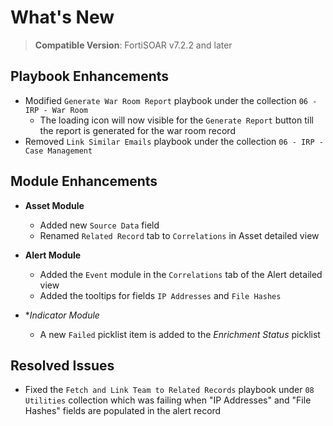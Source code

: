# What's New

>**Compatible Version**: FortiSOAR v7.2.2 and later

## Playbook Enhancements

- Modified `Generate War Room Report` playbook under the collection `06 - IRP - War Room`
    - The loading icon will now visible for the `Generate Report` button till the report is generated for the war room record
- Removed `Link Similar Emails` playbook under the collection `06 - IRP - Case Management` 

## Module Enhancements

- **Asset Module**
    - Added new `Source Data` field
    - Renamed `Related Record` tab to `Correlations` in Asset detailed view

- **Alert Module**
    - Added the `Event` module in the `Correlations` tab of the Alert detailed view
    - Added the tooltips for fields `IP Addresses` and `File Hashes`

- **Indicator Module*
    - A new `Failed` picklist item is added to the *Enrichment Status* picklist

## Resolved Issues

- Fixed the `Fetch and Link Team to Related Records` playbook under `08 Utilities` collection which was failing when "IP Addresses" and "File Hashes" fields are populated in the alert record 
